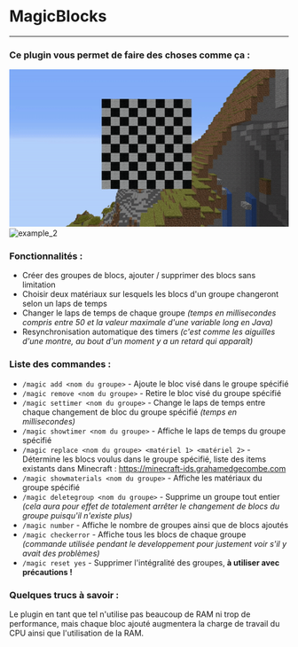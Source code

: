 # MagicBlocks
***
### Ce plugin vous permet de faire des choses comme ça :</br>
![example_1](https://github.com/tytraman/magicblocks/blob/master/example_1.gif?raw=true)</br>
![example_2](https://github.com/tytraman/magicblocks/blob/master/example_2.gif?raw=true)</br>
### Fonctionnalités :
* Créer des groupes de blocs, ajouter / supprimer des blocs sans limitation
* Choisir deux matériaux sur lesquels les blocs d'un groupe changeront selon un laps de temps
* Changer le laps de temps de chaque groupe *(temps en millisecondes compris entre 50 et la valeur maximale d'une variable long en Java)*
* Resynchronisation automatique des timers *(c'est comme les aiguilles d'une montre, au bout d'un moment y a un retard qui apparaît)*

### Liste des commandes :
* `/magic add <nom du groupe>` - Ajoute le bloc visé dans le groupe spécifié
* `/magic remove <nom du groupe>` - Retire le bloc visé du groupe spécifié
* `/magic settimer <nom du groupe>` - Change le laps de temps entre chaque changement de bloc du groupe spécifié *(temps en millisecondes)*
* `/magic showtimer <nom du groupe>` - Affiche le laps de temps du groupe spécifié
* `/magic replace <nom du groupe> <matériel 1> <matériel 2>` - Détermine les blocs voulus dans le groupe spécifié, liste des items existants dans Minecraft : https://minecraft-ids.grahamedgecombe.com
* `/magic showmaterials <nom du groupe>` - Affiche les matériaux du groupe spécifié
* `/magic deletegroup <nom du groupe>` - Supprime un groupe tout entier *(cela aura pour effet de totalement arrêter le changement de blocs du groupe puisqu'il n'existe plus)*
* `/magic number` - Affiche le nombre de groupes ainsi que de blocs ajoutés
* `/magic checkerror` - Affiche tous les blocs de chaque groupe *(commande utilisée pendant le developpement pour justement voir s'il y avait des problèmes)*
* `/magic reset yes` - Supprimer l'intégralité des groupes, **à utiliser avec précautions !**

### Quelques trucs à savoir :
Le plugin en tant que tel n'utilise pas beaucoup de RAM ni trop de performance, mais chaque bloc ajouté augmentera la charge de travail du CPU ainsi que l'utilisation de la RAM.
